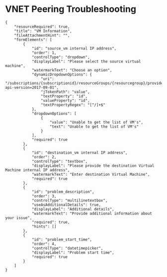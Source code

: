 <properties
	pageTitle="VNET Peering Troubleshooting"
	description="VNET Peering Troubleshooting"
	authors="KristinaNeyens"
	selfHelpType="problemScopingQuestions"
	articleid="cannotconnectVMinapeeredVNET"
	supportTopicIds="32584249"
	productPesIds="15526"
	cloudEnvironments="public"
	schemaVersion="1"
/>
# VNET Peering Troubleshooting
```
{
    "resourceRequired": true,
    "title": "VM Information",
    "fileAttachmentHint": "",
    "formElements": [
        {
            "id": "source_vm internal IP address",
            "order": 1,
            "controlType": "dropdown",
            "displayLabel": "Please select the source virtual machine",
            "watermarkText": "Choose an option",
            "dynamicDropdownOptions": {
                "uri": "/subscriptions/{subscriptionid}/resourceGroups/{resourcegroup}/providers/Microsoft.Network/virtualNetworks/{resourcename}/virtualMachines/$ref?api-version=2017-09-01",
                "jTokenPath": "value",
                "textProperty": "id",
                "valueProperty": "id",
                "textPropertyRegex": "[^/]+$"
            },
            "dropdownOptions": [
                {
                    "value": "Unable to get the list of VM's",
                    "text": "Unable to get the list of VM's"
                }
            ],
            "required": true
        },
        {
            "id": "destination_vm internal IP address",
            "order": 2,
            "controlType": "textbox",
            "displayLabel": "Please provide the destination Virtual Machine internal IP address",
            "watermarkText": "Enter destination Virtual Machine",
            "required": true
        },
        {
            "id": "problem_description",
            "order": 3,
            "controlType": "multilinetextbox",
            "useAsAdditionalDetails": true,
            "displayLabel": "Additional details",
            "watermarkText": "Provide additional information about your issue",
            "required": true,
            "hints": []
        },
        {
            "id": "problem_start_time",
            "order": 4,
            "controlType": "datetimepicker",
            "displayLabel": "Problem start time",
            "required": true
        }
    ]
}
```
